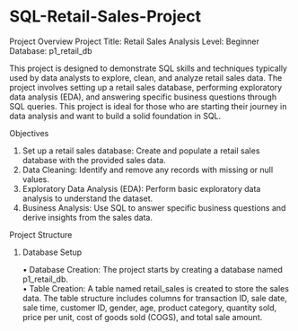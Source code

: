 # SQL-Retail-Sales-Project
Project Overview
Project Title: Retail Sales Analysis
Level: Beginner
Database: p1_retail_db

This project is designed to demonstrate SQL skills and techniques typically used by data analysts to explore, clean,
and analyze retail sales data. The project involves setting up a retail sales database, performing exploratory data
analysis (EDA), and answering specific business questions through SQL queries. This project is ideal for those who
are starting their journey in data analysis and want to build a solid foundation in SQL.

Objectives
1. Set up a retail sales database: Create and populate a retail sales database with the provided sales data.
2. Data Cleaning: Identify and remove any records with missing or null values.
3. Exploratory Data Analysis (EDA): Perform basic exploratory data analysis to understand the dataset.
4. Business Analysis: Use SQL to answer specific business questions and derive insights from the sales data.

Project Structure

1. Database Setup
   
     • Database Creation: The project starts by creating a database named p1_retail_db.                           
     • Table Creation: A table named retail_sales is created to store the sales data. The table structure includes
     columns for transaction ID, sale date, sale time, customer ID, gender, age, product category, quantity sold, price
     per unit, cost of goods sold (COGS), and total sale amount.
